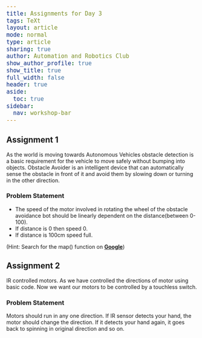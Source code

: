 ```yaml
---
title: Assignments for Day 3
tags: TeXt
layout: article
mode: normal
type: article
sharing: true
author: Automation and Robotics Club
show_author_profile: true
show_title: true
full_width: false
header: true
aside:
  toc: true
sidebar:
  nav: workshop-bar	
---
```


<style>
  code {
    font-size: 15px;
  }
</style>

## Assignment 1
As the world is moving towards Autonomous Vehicles obstacle detection is a basic requirement for the vehicle to move safely without bumping into objects. Obstacle Avoider is an intelligent device that can automatically sense the obstacle in front of it and avoid them by slowing down or turning in the other direction.

### Problem Statement
- The speed of the motor involved in rotating the wheel of the obstacle avoidance bot should be linearly dependent on the distance(between 0-100).
- If distance is 0 then speed 0.
- If distance is 100cm speed full.

(Hint: Search for the map() function on **[Google](https://letmegooglethat.com/?q=map()+Arduino)**)

## Assignment 2

IR controlled motors. As we have controlled the directions of motor using basic code. Now we want our motors to be controlled by a touchless switch.

### Problem Statement

Motors should run in any one direction.
If IR sensor detects your hand, the motor should change the direction.
If it detects your hand again, it goes back to spinning in original direction and so on.